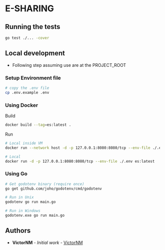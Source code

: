 # E-SHARING

[//]: <> (## Getting Started)

[//]: <> (### Prerequisites)

[//]: <> (### Installing)

## Running the tests

```bash
go test ./... -cover
```

[//]: <> (### Break down into end to end tests)

[//]: <> (### And coding style tests)

## Local development

- Following step assuming use are at the PROJECT_ROOT

### Setup Environment file

```bash
# copy the .env file
cp .env.example .env
```

### Using Docker

Build

```bash
docker build --tag=es:latest .
```

Run

```bash
# Local inside VM
docker run --network host -d -p 127.0.0.1:8080:8080/tcp --env-file ./.env es:latest

# Local
docker run -d -p 127.0.0.1:8080:8080/tcp --env-file ./.env es:latest
```

### Using Go

```bash
# Get godotenv binary (require once)
go get github.com/joho/godotenv/cmd/godotenv

# Run in Unix
godotenv go run main.go

# Run in Windows
godotenv.exe go run main.go
```

[//]: <> (## Built With)

[//]: <> (## Contributing)

[//]: <> (## Versioning)

## Authors

* **VictorNM** - *Initial work* - [VictorNM](https://github.com/VictorNM)

[//]: <> (## License)

[//]: <> (## Acknowledgments)
